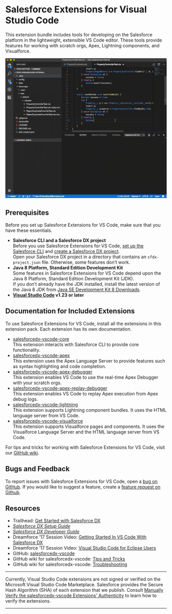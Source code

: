 # Salesforce Extensions for Visual Studio Code  
This extension bundle includes tools for developing on the Salesforce platform in the lightweight, extensible VS Code editor. These tools provide features for working with scratch orgs, Apex, Lightning components, and Visualforce.

![GIF showing Apex code completion, pushing source to a scratch org, and running Apex tests](https://raw.githubusercontent.com/forcedotcom/salesforcedx-vscode/develop/packages/salesforcedx-vscode/images/overview.gif)  

##  Prerequisites
Before you set up Salesforce Extensions for VS Code, make sure that you have these essentials.

* **Salesforce CLI and a Salesforce DX project**  
  Before you use Salesforce Extensions for VS Code, [set up the Salesforce CLI](https://developer.salesforce.com/docs/atlas.en-us.sfdx_setup.meta/sfdx_setup) and [create a Salesforce DX project](https://developer.salesforce.com/docs/atlas.en-us.sfdx_dev.meta/sfdx_dev/sfdx_dev_workspace_setup.htm).  
  Open your Salesforce DX project in a directory that contains an `sfdx-project.json` file. Otherwise, some features don’t work.  
* **Java 8 Platform, Standard Edition Development Kit**  
  Some features in Salesforce Extensions for VS Code depend upon the Java 8 Platform, Standard Edition Development Kit (JDK).  
  If you don’t already have the JDK installed, install the latest version of the Java 8 JDK from [Java SE Development Kit 8 Downloads](http://www.oracle.com/technetwork/java/javase/downloads/jdk8-downloads-2133151.html).  
* **[Visual Studio Code](https://code.visualstudio.com/download) v1.23 or later**  

## Documentation for Included Extensions  
To use Salesforce Extensions for VS Code, install all the extensions in this extension pack. Each extension has its own documentation.
* [salesforcedx-vscode-core](https://marketplace.visualstudio.com/items?itemName=salesforce.salesforcedx-vscode-core)  
   This extension interacts with Salesforce CLI to provide core functionality.
* [salesforcedx-vscode-apex](https://marketplace.visualstudio.com/items?itemName=salesforce.salesforcedx-vscode-apex)  
   This extension uses the Apex Language Server to provide features such as syntax highlighting and code completion.
* [salesforcedx-vscode-apex-debugger](https://marketplace.visualstudio.com/items?itemName=salesforce.salesforcedx-vscode-apex-debugger)  
   This extension enables VS Code to use the real-time Apex Debugger with your scratch orgs.
* [salesforcedx-vscode-apex-replay-debugger](https://marketplace.visualstudio.com/items?itemName=salesforce.salesforcedx-vscode-apex-replay-debugger)  
   This extension enables VS Code to replay Apex execution from Apex debug logs.
* [salesforcedx-vscode-lightning](https://marketplace.visualstudio.com/items?itemName=salesforce.salesforcedx-vscode-lightning)  
   This extension supports Lightning component bundles. It uses the HTML language server from VS Code.
* [salesforcedx-vscode-visualforce](https://marketplace.visualstudio.com/items?itemName=salesforce.salesforcedx-vscode-visualforce)  
   This extension supports Visualforce pages and components. It uses the Visualforce Language Server and the HTML language server from VS Code.  

For tips and tricks for working with Salesforce Extensions for VS Code, visit our [GitHub wiki](https://github.com/forcedotcom/salesforcedx-vscode/wiki/Tips-and-Tricks).  
   
## Bugs and Feedback
To report issues with Salesforce Extensions for VS Code, open a [bug on GitHub](https://github.com/forcedotcom/salesforcedx-vscode/issues/new?template=Bug_report.md). If you would like to suggest a feature, create a [feature request on Github](https://github.com/forcedotcom/salesforcedx-vscode/issues/new?template=Feature_request.md).

## Resources
* Trailhead: [Get Started with Salesforce DX](https://trailhead.salesforce.com/trails/sfdx_get_started)
* _[Salesforce DX Setup Guide](https://developer.salesforce.com/docs/atlas.en-us.sfdx_setup.meta/sfdx_setup)_
* _[Salesforce DX Developer Guide](https://developer.salesforce.com/docs/atlas.en-us.sfdx_dev.meta/sfdx_dev)_
* Dreamforce ’17 Session Video: [Getting Started In VS Code With Salesforce DX](https://www.salesforce.com/video/1768045/)
* Dreamforce ’17 Session Video: [Visual Studio Code for Eclipse Users](https://www.salesforce.com/video/1774284/)
* GitHub: [salesforcedx-vscode](https://github.com/forcedotcom/salesforcedx-vscode)  
* GitHub wiki for salesforcedx-vscode: [Tips and Tricks](https://github.com/forcedotcom/salesforcedx-vscode/wiki/Tips-and-Tricks)
* GitHub wiki for salesforcedx-vscode: [Troubleshooting](https://github.com/forcedotcom/salesforcedx-vscode/wiki/Troubleshooting)

---
Currently, Visual Studio Code extensions are not signed or verified on the Microsoft Visual Studio Code Marketplace. Salesforce provides the Secure Hash Algorithm (SHA) of each extension that we publish. Consult [Manually Verify the salesforcedx-vscode Extensions’ Authenticity](https://developer.salesforce.com/media/vscode/SHA256.md) to learn how to verify the extensions.  

---
